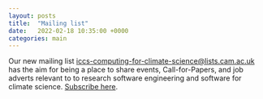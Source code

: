 ```yaml
---
layout: posts
title:  "Mailing list"
date:   2022-02-18 10:35:00 +0000
categories: main
---
```


Our new mailing list <a href="https://lists.cam.ac.uk/sympa/info/iccs-computing-for-climate-science">iccs-computing-for-climate-science@lists.cam.ac.uk</a> has the aim
for being a place to share events, Call-for-Papers, and job adverts relevant to
to research software engineering and software for climate science. 
<a href="https://lists.cam.ac.uk/sympa/subscribe/iccs-computing-for-climate-science?previous_action=info">Subscribe here</a>.